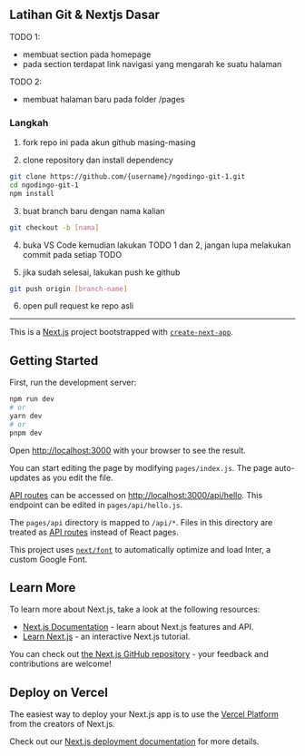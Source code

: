 ## Latihan Git & Nextjs Dasar

TODO 1:
- membuat section pada homepage
- pada section terdapat link navigasi yang mengarah ke suatu halaman

TODO 2:
- membuat halaman baru pada folder /pages

### Langkah

1. fork repo ini pada akun github masing-masing 

2. clone repository dan install dependency

```bash
git clone https://github.com/{username}/ngodingo-git-1.git
cd ngodingo-git-1
npm install
```

3. buat branch baru dengan nama kalian

```bash
git checkout -b [nama]
```

4. buka VS Code kemudian lakukan TODO 1 dan 2, jangan lupa melakukan commit pada setiap TODO

5. jika sudah selesai, lakukan push ke github

```bash
git push origin [branch-name]
```

6. open pull request ke repo asli




---


This is a [Next.js](https://nextjs.org/) project bootstrapped with [`create-next-app`](https://github.com/vercel/next.js/tree/canary/packages/create-next-app).

## Getting Started

First, run the development server:

```bash
npm run dev
# or
yarn dev
# or
pnpm dev
```

Open [http://localhost:3000](http://localhost:3000) with your browser to see the result.

You can start editing the page by modifying `pages/index.js`. The page auto-updates as you edit the file.

[API routes](https://nextjs.org/docs/api-routes/introduction) can be accessed on [http://localhost:3000/api/hello](http://localhost:3000/api/hello). This endpoint can be edited in `pages/api/hello.js`.

The `pages/api` directory is mapped to `/api/*`. Files in this directory are treated as [API routes](https://nextjs.org/docs/api-routes/introduction) instead of React pages.

This project uses [`next/font`](https://nextjs.org/docs/basic-features/font-optimization) to automatically optimize and load Inter, a custom Google Font.

## Learn More

To learn more about Next.js, take a look at the following resources:

- [Next.js Documentation](https://nextjs.org/docs) - learn about Next.js features and API.
- [Learn Next.js](https://nextjs.org/learn) - an interactive Next.js tutorial.

You can check out [the Next.js GitHub repository](https://github.com/vercel/next.js/) - your feedback and contributions are welcome!

## Deploy on Vercel

The easiest way to deploy your Next.js app is to use the [Vercel Platform](https://vercel.com/new?utm_medium=default-template&filter=next.js&utm_source=create-next-app&utm_campaign=create-next-app-readme) from the creators of Next.js.

Check out our [Next.js deployment documentation](https://nextjs.org/docs/deployment) for more details.
